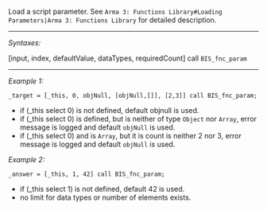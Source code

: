 Load a script parameter. See `Arma 3: Functions Library#Loading Parameters|Arma 3: Functions Library` for detailed description.


---
*Syntaxes:*

[input, index, defaultValue, dataTypes, requiredCount] call `BIS_fnc_param`

---
*Example 1:*

```sqf
_target = [_this, 0, objNull, [objNull,[]], [2,3]] call BIS_fnc_param;
```
* if (_this select 0) is not defined, default objnull is used.
* if (_this select 0) is defined, but is neither of type `Object` nor `Array`, error message is logged and default `objNull` is used.
* if (_this select 0) and is `Array`, but it is count is neither 2 nor 3, error message is logged and default `objNull` is used.

*Example 2:*

```sqf
_answer = [_this, 1, 42] call BIS_fnc_param;
```
* if (_this select 1) is not defined, default 42 is used.
* no limit for data types or number of elements exists.